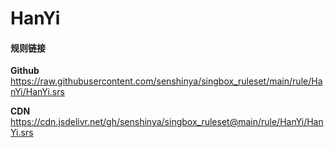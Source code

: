 # HanYi

#### 规则链接

**Github**
https://raw.githubusercontent.com/senshinya/singbox_ruleset/main/rule/HanYi/HanYi.srs

**CDN**
https://cdn.jsdelivr.net/gh/senshinya/singbox_ruleset@main/rule/HanYi/HanYi.srs